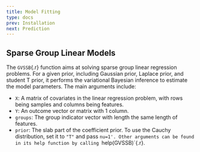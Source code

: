 ```yaml
---
title: Model Fitting
type: docs
prev: Installation
next: Prediction
---
```


## Sparse Group Linear Models
The `GVSSB`{.r} function aims at solving sparse group linear regression problems. For a given prior, including Gaussian prior, Laplace prior, and student T prior, it performs the variational Bayesian inference to estimate the model parameters. The main arguments include:
- `X`: A matrix of covariates in the linear regression problem, with rows being samples and columns being features.
- `Y`: An outcome vector or matrix with 1 column.
- `groups`: The group indicator vector with length the same length of features.
- `prior`: The slab part of the coefficient prior. To use the Cauchy distribution, set it to `"T"` and pass `nu=1'.
Other arguments can be found in its help function by calling `help(GVSSB)`{.r}.